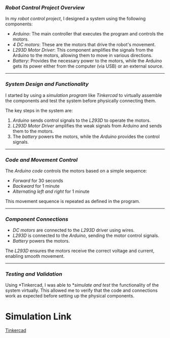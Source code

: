 ### *Robot Control Project Overview*

In my *robot control project*, I designed a system using the following components:

- *Arduino*: The main controller that executes the program and controls the motors.
- *4 DC motors*: These are the motors that drive the robot's movement.
- *L293D Motor Driver*: This component amplifies the signals from the Arduino to the motors, allowing them to move in various directions.
- *Battery*: Provides the necessary power to the motors, while the Arduino gets its power either from the computer (via USB) or an external source.

---

### *System Design and Functionality*

I started by using a *simulation program* like *Tinkercad* to virtually assemble the components and test the system before physically connecting them. 

The key steps in the system are:

1. *Arduino* sends control signals to the *L293D* to operate the motors.
2. *L293D Motor Driver* amplifies the weak signals from Arduino and sends them to the motors.
3. The *battery* powers the motors, while the *Arduino* provides the control signals.

---

### *Code and Movement Control*

The *Arduino code* controls the motors based on a simple sequence:

- *Forward* for 30 seconds
- *Backward* for 1 minute
- *Alternating left and right* for 1 minute

This movement sequence is repeated as defined in the program.

---

### *Component Connections*

- *DC motors* are connected to the *L293D* driver using wires.
- *L293D* is connected to the *Arduino*, sending the motor control signals.
- *Battery* powers the motors.

The *L293D* ensures the motors receive the correct voltage and current, enabling smooth movement.

---

### *Testing and Validation*

Using *Tinkercad, I was able to **simulate and test* the functionality of the system virtually. This allowed me to verify that the code and connections work as expected before setting up the physical components.
# Simulation Link
[Tinkercad](https://www.tinkercad.com/things/1Ehu5nIUnLR-cool-fyyran-kieran)
